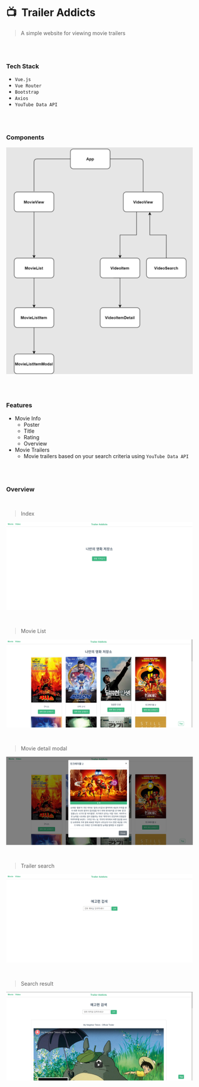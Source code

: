 # :tv: ​ Trailer Addicts

> A simple website for viewing movie trailers 

<br>

<br>

### Tech Stack

- `Vue.js`
- `Vue Router`
- `Bootstrap`
- `Axios`
- `YouTube Data API`

<br>

<br>

### Components

![<](./README-images/component-structure.png)																												

<br>

<br>

### Features

- Movie Info
  - Poster
  - Title
  - Rating
  - Overview
- Movie Trailers
  - Movie trailers based on your search criteria using `YouTube Data API`

<br>

<br>

### Overview

<br>

> Index

![](./README-images/movieview_01.png)

<br>

> Movie List

![](./README-images/movieview_02.png)

<br>

> Movie detail modal

![](./README-images/movieview_03.png)

<br>

> Trailer search

![](./README-images/trailer_01.png)

<br>

> Search result

![](./README-images/trailer_02.png)